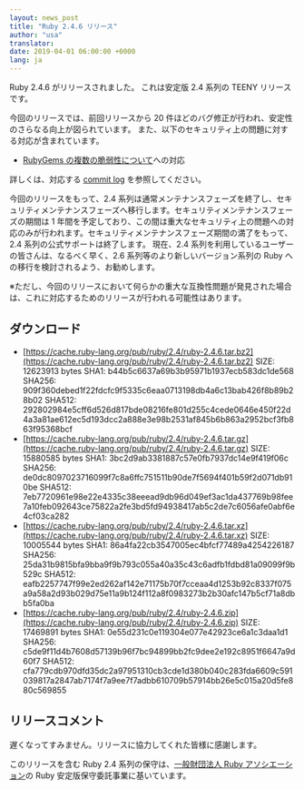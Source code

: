 ```yaml
---
layout: news_post
title: "Ruby 2.4.6 リリース"
author: "usa"
translator:
date: 2019-04-01 06:00:00 +0000
lang: ja
---
```


Ruby 2.4.6 がリリースされました。
これは安定版 2.4 系列の TEENY リリースです。

今回のリリースでは、前回リリースから 20 件ほどのバグ修正が行われ、安定性のさらなる向上が図られています。
また、以下のセキュリティ上の問題に対する対応が含まれています。

* [RubyGems の複数の脆弱性について](/ja/news/2019/03/05/multiple-vulnerabilities-in-rubygems/)への対応

詳しくは、対応する [commit log](https://github.com/ruby/ruby/compare/v2_4_5...v2_4_6) を参照してください。

今回のリリースをもって、2.4 系列は通常メンテナンスフェーズを終了し、セキュリティメンテナンスフェーズへ移行します。セキュリティメンテナンスフェーズの期間は 1 年間を予定しており、この間は重大なセキュリティ上の問題への対応のみが行われます。セキュリティメンテナンスフェーズ期間の満了をもって、2.4 系列の公式サポートは終了します。
現在、2.4 系列を利用しているユーザーの皆さんは、なるべく早く、2.6 系列等のより新しいバージョン系列の Ruby への移行を検討されるよう、お勧めします。

※ただし、今回のリリースにおいて何らかの重大な互換性問題が発見された場合は、これに対応するためのリリースが行われる可能性はあります。

## ダウンロード

* [https://cache.ruby-lang.org/pub/ruby/2.4/ruby-2.4.6.tar.bz2](https://cache.ruby-lang.org/pub/ruby/2.4/ruby-2.4.6.tar.bz2)
      SIZE:   12623913 bytes
      SHA1:   b44b5c6637a69b3b95971b1937ecb583dc1de568
      SHA256: 909f360debed1f22fdcfc9f5335c6eaa0713198db4a6c13bab426f8b89b28b02
      SHA512: 292802984e5cff6d526d817bde08216fe801d255c4cede0646e450f22d4a3a81ae612ec5d193dcc2a888e3e98b2531af845b6b863a2952bcf3fb863f95368bcf
* [https://cache.ruby-lang.org/pub/ruby/2.4/ruby-2.4.6.tar.gz](https://cache.ruby-lang.org/pub/ruby/2.4/ruby-2.4.6.tar.gz)
      SIZE:   15880585 bytes
      SHA1:   3bc2d9ab3381887c57e0fb7937dc14e9f419f06c
      SHA256: de0dc8097023716099f7c8a6ffc751511b90de7f5694f401b59f2d071db910be
      SHA512: 7eb7720961e98e22e4335c38eeead9db96d049ef3ac1da437769b98fee7a10feb092643ce75822a2fe3bd5fd94938417ab5c2de7c6056afe0abf6e4cf03ca282
* [https://cache.ruby-lang.org/pub/ruby/2.4/ruby-2.4.6.tar.xz](https://cache.ruby-lang.org/pub/ruby/2.4/ruby-2.4.6.tar.xz)
      SIZE:   10005544 bytes
      SHA1:   86a4fa22cb3547005ec4bfcf77489a4254226187
      SHA256: 25da31b9815bfa9bba9f9b793c055a40a35c43c6adfb1fdbd81a09099f9b529c
      SHA512: eafb2257747f99e2ed262af142e71175b70f7cceaa4d1253b92c8337f075a9a58a2d93b029d75e11a9b124f112a8f0983273b2b30afc147b5cf71a8dbb5fa0ba
* [https://cache.ruby-lang.org/pub/ruby/2.4/ruby-2.4.6.zip](https://cache.ruby-lang.org/pub/ruby/2.4/ruby-2.4.6.zip)
      SIZE:   17469891 bytes
      SHA1:   0e55d231c0e119304e077e42923ce6a1c3daa1d1
      SHA256: c5de9f11d4b7608d57139b96f7bc94899bb2fc9dee2e192c8951f6647a9d60f7
      SHA512: cfa779cdb970dfd35dc2a97951310cb3cde1d380b040c283fda6609c591039817a2847ab7174f7a9ee7f7adbb610709b57914bb26e5c015a20d5fe880c569855

## リリースコメント

遅くなってすみません。リリースに協力してくれた皆様に感謝します。

このリリースを含む Ruby 2.4 系列の保守は、[一般財団法人 Ruby アソシエーション](http://www.ruby.or.jp/)の Ruby 安定版保守委託事業に基いています。
